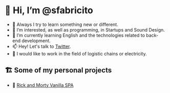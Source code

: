 # 👋 Hi, I’m @sfabricito
- 🚀 Always I try to learn something new or different.
- 👀 I’m interested, as well as programming, in Startups and Sound Design.
- 🌱 I’m currently learning English and the technologies related to back-end development.
- 📫 Hey! Let's talk to [Twitter](https://twitter.com/sfabricito).
- 🚚 I would like to work in the field of logistic chains or electricity.

## 🏗️ Some of my personal projects
- 🥼 [Rick and Morty Vanilla SPA](https://github.com/sfabricito/rick-and-morty)

